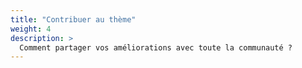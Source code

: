 ```yaml
---
title: "Contribuer au thème"
weight: 4
description: >
  Comment partager vos améliorations avec toute la communauté ?
---
```

